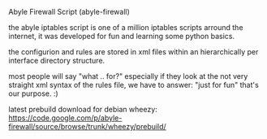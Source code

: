 Abyle Firewall Script (abyle-firewall)

the abyle iptables script is one of a million iptables scripts arround the
internet, it was developed for fun and learning some python basics.

the configurion and rules are stored in xml files within an hierarchically
per interface directory structure.

most people will say "what .. for?"
especially if they look at the not very straight xml syntax of the rules
file, we have to answer: "just for fun" that's our purpose. :)


latest prebuild download for debian wheezy:
https://code.google.com/p/abyle-firewall/source/browse/trunk/wheezy/prebuild/
